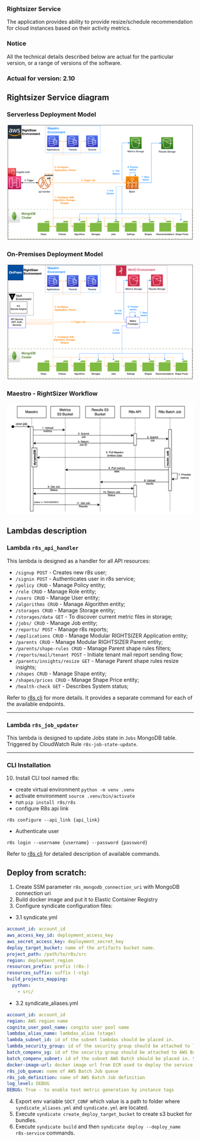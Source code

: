 ### Rightsizer Service

The application provides ability to provide resize/schedule recommendation for
cloud instances based on their activity metrics.

### Notice

All the technical details described below are actual for the particular
version, or a range of versions of the software.

### Actual for version: 2.10

## Rightsizer Service diagram

### Serverless Deployment Model

![Rightsizer Service SaaS diagram](./docs/images/r8s_saas.png)

### On-Premises Deployment Model

![Rightsizer Service SaaS diagram](./docs/images/r8s_onprem.png)

### Maestro - RightSizer Workflow

![Rightsizer Service SaaS diagram](./docs/images/r8s-maestro-workflow.png)

## Lambdas description

### Lambda `r8s_api_handler`

This lambda is designed as a handler for all API resources:

* `/signup POST` - Creates new r8s user;
* `/signin POST` - Authenticates user in r8s service;
* `/policy CRUD` - Manage Policy entity;
* `/role CRUD` - Manage Role entity;
* `/users CRUD` - Manage User entity;
* `/algorithms CRUD` - Manage Algorithm entity;
* `/storages CRUD` - Manage Storage entity;
* `/storages/data GET` - To discover current metric files in storage;
* `/jobs/ CRUD` - Manage Job entity;
* `/reports/ POST` - Manage r8s reports;
* `/applications CRUD` - Manage Modular RIGHTSIZER Application entity;
* `/parents CRUD` - Manage Modular RIGHTSIZER Parent entity;
* `/parents/shape-rules CRUD` - Manage Parent shape rules filters;
* `/reports/mail/tenant POST` - Initiate tenant mail report sending flow;
* `/parents/insights/resize GET` - Manage Parent shape rules resize insights;
* `/shapes CRUD` - Manage Shape entity;
* `/shapes/prices CRUD` - Manage Shape Price entity;
* `/health-check GET` - Describes System status;

Refer to [r8s cli](r8s/README.md) for more details. It provides a separate 
command for each of the available endpoints.

---

### Lambda `r8s_job_updater`

This lambda is designed to update Jobs state in `Jobs` MongoDB table.
Triggered by CloudWatch Rule `r8s-job-state-update`.

---

### CLI Installation

10. Install CLI tool named r8s:

* create virtual environment `python -m venv .venv`
* activate environment `source .venv/bin/activate`
* run `pip install r8s/r8s`
* configure R8s api link

```text
r8s configure --api_link {api_link}
```

* Authenticate user

```text
r8s login --username {username} --password {password}
```

Refer to [r8s cli](r8s/README.md) for detailed description of available
commands.

## Deploy from scratch:

1. Create SSM parameter `r8s_mongodb_connection_uri` with MongoDB connection uri
2. Build docker image and put it to Elastic Container Registry
3. Configure syndicate configuration files:  
- 3.1 syndicate.yml
```yaml
account_id: account_id
aws_access_key_id: deployment_access_key
aws_secret_access_key: deployment_secret_key
deploy_target_bucket: name of the artifacts bucket name.
project_path: /path/to/r8s/src
region: deployment_region
resources_prefix: prefix (r8s-)
resources_suffix: suffix (-stg)
build_projects_mapping:
  python:
    - src/
```
- 3.2 syndicate_aliases.yml

```yaml
account_id: account_id
region: AWS region name
cognito_user_pool_name: congito user pool name
lambdas_alias_name: lambdas_alias (stage)
lambda_subnet_id: id of the subnet lambdas should be placed in.
lambda_security_group: id of the security group should be attached to lambdas.
batch_compenv_sg: id of the security group should be attached to AWS Batch Should be in the same VPC as a subnet batch_compenv_subnet
batch_compenv_subnet: id of the subnet AWS Batch should be placed in. Should be in the same VPC as a security group batch_compenv_sg
docker-image-url: docker image url from ECR used to deploy the service
r8s_job_queue: name of AWS Batch Job queue
r8s_job_definition: name of AWS Batch Job definition
log_level: DEBUG
DEBUG: True - to enable test metric generation by instance tags
```
4. Export env variable `SDCT_CONF` which value is a path to folder
   where `syndicate_aliases.yml` and `syndicate.yml` are located.
5. Execute `syndicate create_deploy_target_bucket` to create s3 bucket for
   bundles.
6. Execute `syndicate build` and
   then `syndicate deploy --deploy_name r8s-service` commands.